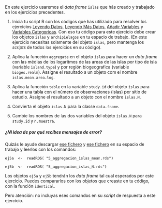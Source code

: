 En este ejercicio usaremos el  *data frame* `islas` que hás creado y trabajado en los ejercícios precedentes. 

1. Inicia tu script R con los códigos que has utilizado para resolver los ejercicios [Leyendo Datos](http://notar.ib.usp.br/exercicio/128), [Leyendo Más Datos](http://notar.ib.usp.br/exercicio/130), [Añadir Variables](http://notar.ib.usp.br/exercicio/131) y [Variables Categoricas](http://notar.ib.usp.br/exercicio/132). Con eso tu código para este ejercício debe crear los objetos `islas` y `archipielagos` en tu espacio de trabajo. (En este ejercício necesitas solamente del objeto `islas`, pero mantenga los *scripts* de todos los ejercícios en su código).

2. Aplica la funcción `aggregate` en el objeto `islas` para hacer un *data frame* con las médias de los logaritmos de las areas de las islas por tipo de isla (variable  `island.type`) y por región biogeografica (variable `biogeo.realm`). Assigne el resultado a un objeto com el nombre `islas.mean.area.log`.

3. Aplica la funcción `table` en la variable `study.id` del objeto `islas` para hacer una tabla con el número de observaciones (islas) por sítio de estudio. Assigne el resultado a un objeto con el nombre `islas.N`.

4. Convierta el objeto `islas.N` para la classe `data.frame`.

5. Cambie los nombres de las dos variables del objeto `islas.N` para `study.id` y `n.muestra`.

##### ¿Ni idea de por qué recibes mensajes de error? 

Quizás le ayude descargar [ese fichero](https://github.com/piLaboratory/R_UNMSM/raw/refs/heads/master/notaR/5_aggregacion_islas_mean.rds) y  [ese fichero](https://github.com/piLaboratory/R_UNMSM/raw/refs/heads/master/notaR/5_aggregacion_islas_N.rds) en su espacio de trabajo y leerlos con los comandos:

`ej5a  <-  readRDS( "5_aggregacion_islas_mean.rds")`

`ej5b  <-  readRDS( "5_aggregacion_islas_N.rds")`


Los objetos `ej5a` y `ej5b`  tendrán los *data frame* tal cual esperados por este ejercício. Puedes compararlos con los objetos que creaste en tu código, con la función `identical`. 

Pero atención: no incluyas eses comandos en su *script* de respuesta a este ejercício.

